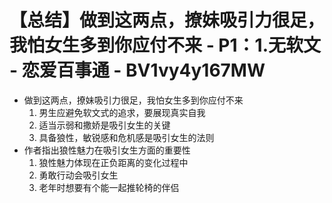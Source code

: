 # 【总结】做到这两点，撩妹吸引力很足，我怕女生多到你应付不来 - P1：1.无软文 - 恋爱百事通 - BV1vy4y167MW

-   做到这两点，撩妹吸引力很足，我怕女生多到你应付不来
    1.  男生应避免软文式的追求，要展现真实自我
    2.  适当示弱和撒娇是吸引女生的关键
    3.  具备狼性，敏锐感和危机感是吸引女生的法则
-   作者指出狼性魅力在吸引女生方面的重要性
    1.  狼性魅力体现在正负距离的变化过程中
    2.  勇敢行动会吸引女生
    3.  老年时想要有个能一起推轮椅的伴侣